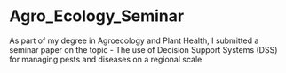 # Agro_Ecology_Seminar
As part of my degree in Agroecology and Plant Health, I submitted a seminar paper on the topic - The use of Decision Support Systems (DSS) for managing pests and diseases on a regional scale.
